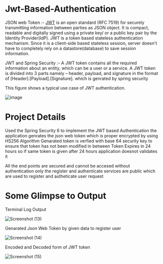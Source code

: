 # Jwt-Based-Authentication

JSON web Token :- [JWT](https://jwt.io/) is an open standard (RFC 7519) for securely transmitting information between parties as JSON object. It is compact, readable and digitally signed using a private key/ or a public key pair by the Identity Provider(IdP).
JWT is a token based stateless authentication mechanism. Since it is a client-side based stateless session, server doesn't have to completely rely on a datastore(database) to save session information.

JWT and Spring Security :- A JWT token contains all the required information about an entity, which can be a user or a service.
 A JWT token is divided into 3 parts namely – header, payload, and signature in the format of
[Header].[Payload].[Signature]. which is genrated by spring security

This figure shows a typical use case of JWT authentication.



![image](https://user-images.githubusercontent.com/89680568/219931751-20c53aac-65aa-4a53-9464-9b6581406513.png)



# Project Details
 Used the Spring Security 6 to implement the JWT based Authentication
 the application genrates the json web token which is proper encrypted by using HS256 Algorithm
 Genarated token is verfied with base 64 security key to ensure that token has not been modified in between 
 Token Expires in 24 hours so if same token is given after 24 hours application doesnot validates it
 
 All the end points are secured and cannot be accesed without authentication
 only the register and authenticate services are public which are used to register and autheticate user request
 
 
 # Some Glimpse to Output
 
 
 Terminal Log Output
 
![Screenshot (13)](https://user-images.githubusercontent.com/89680568/219932395-410826cf-5b94-49d3-a952-36988dc50022.png)



Genarated Json Web Token by given data to register user

![Screenshot (14)](https://user-images.githubusercontent.com/89680568/219932418-26207bb8-a08e-4650-a87f-5a6961453955.png)



Encoded and Decoded form of JWT token

![Screenshot (15)](https://user-images.githubusercontent.com/89680568/219932448-f7dc304f-5698-4769-bd5d-634ffab0174c.png)


